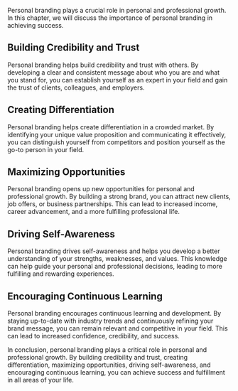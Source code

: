 
Personal branding plays a crucial role in personal and professional growth. In this chapter, we will discuss the importance of personal branding in achieving success.

Building Credibility and Trust
------------------------------

Personal branding helps build credibility and trust with others. By developing a clear and consistent message about who you are and what you stand for, you can establish yourself as an expert in your field and gain the trust of clients, colleagues, and employers.

Creating Differentiation
------------------------

Personal branding helps create differentiation in a crowded market. By identifying your unique value proposition and communicating it effectively, you can distinguish yourself from competitors and position yourself as the go-to person in your field.

Maximizing Opportunities
------------------------

Personal branding opens up new opportunities for personal and professional growth. By building a strong brand, you can attract new clients, job offers, or business partnerships. This can lead to increased income, career advancement, and a more fulfilling professional life.

Driving Self-Awareness
----------------------

Personal branding drives self-awareness and helps you develop a better understanding of your strengths, weaknesses, and values. This knowledge can help guide your personal and professional decisions, leading to more fulfilling and rewarding experiences.

Encouraging Continuous Learning
-------------------------------

Personal branding encourages continuous learning and development. By staying up-to-date with industry trends and continuously refining your brand message, you can remain relevant and competitive in your field. This can lead to increased confidence, credibility, and success.

In conclusion, personal branding plays a critical role in personal and professional growth. By building credibility and trust, creating differentiation, maximizing opportunities, driving self-awareness, and encouraging continuous learning, you can achieve success and fulfillment in all areas of your life.
